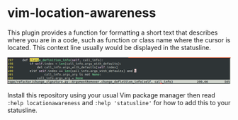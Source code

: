 # vim-location-awareness

This plugin provides a function for formatting a short text that describes
where you are in a code, such as function or class name where the cursor is
located. This context line usually would be displayed in the statusline.

![statusline](doc/assets/statusline.png)

Install this repository using your usual Vim package manager then read 
`:help locationawareness` and `:help 'statusline'` for how to add this to your
statusline.
